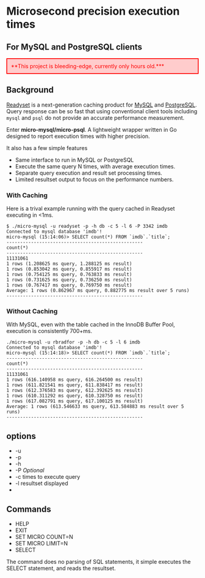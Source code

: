 # Microsecond precision execution times
## For MySQL and PostgreSQL clients

<div style="border: 2px solid red; padding: 10px; background-color: #ffcccc; color: red;">
  **This project is bleeding-edge, currently only hours old.***
</div>

## Background

[Readyset](https://readyset.io) is a next-generation caching product for [MySQL](https://www.mysql.com) and [PostgreSQL](https://postgres.org).
Query response can be so fast that using conventional client tools including `mysql` and `psql` do not provide an accurate performance measurement.

Enter **micro-mysql/micro-psql**. A lightweight wrapper written in Go designed to report execution times with higher precision.

It also has a few simple features
* Same interface to run in MySQL or PostgreSQL
* Execute the same query N times, with average execution times.
* Separate query execution and result set processing times.
* Limited resultset output to focus on the performance numbers.


### With Caching

Here is a trival example running with the query cached in Readyset executing in <1ms.

```
$ ./micro-mysql -u readyset -p -h db -c 5 -l 6 -P 3342 imdb
Connected to mysql database 'imdb'!
micro-mysql (15:14:06)> SELECT count(*) FROM `imdb`.`title`;
--------------------------------------------------
count(*)
--------------------------------------------------
11131061
1 rows (1.208625 ms query, 1.288125 ms result)
1 rows (0.853042 ms query, 0.855917 ms result)
1 rows (0.754125 ms query, 0.763833 ms result)
1 rows (0.731625 ms query, 0.736250 ms result)
1 rows (0.767417 ms query, 0.769750 ms result)
Average: 1 rows (0.862967 ms query, 0.882775 ms result over 5 runs)
--------------------------------------------------
```

### Without Caching

With MySQL, even with the table cached in the InnoDB Buffer Pool, execution is consistently 700+ms.

```
./micro-mysql -u rbradfor -p -h db -c 5 -l 6 imdb
Connected to mysql database 'imdb'!
micro-mysql (15:14:18)> SELECT count(*) FROM `imdb`.`title`;
--------------------------------------------------
count(*)
--------------------------------------------------
11131061
1 rows (616.140958 ms query, 616.264500 ms result)
1 rows (611.821541 ms query, 611.838417 ms result)
1 rows (612.376583 ms query, 612.392625 ms result)
1 rows (610.311292 ms query, 610.328750 ms result)
1 rows (617.082791 ms query, 617.100125 ms result)
Average: 1 rows (613.546633 ms query, 613.584883 ms result over 5 runs)
--------------------------------------------------
```

## options

- -u <user>
- -p <password>
- -h <host>
- -P <port> *Optional*
- -c <count> times to execute query
- -l <limit> resultset displayed
- <dbname>

## Commands

- HELP
- EXIT
- SET MICRO COUNT=N
- SET MICRO LIMIT=N
- SELECT 

The command does no parsing of SQL statements, it simple executes the SELECT statement, and reads the resultset.
